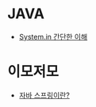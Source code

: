 # JAVA
- [System.in 간단한 이해](https://github.com/Hoonyyyy/TIL/blob/main/3%EC%9B%94/3%EC%9B%94%20%EC%A0%84%EC%B2%B4.md#10mar2023)


# 이모저모
- [자바 스프링이란?](https://github.com/Hoonyyyy/TIL/blob/main/1%EC%9B%94/1%EC%9B%94%20%EC%A0%84%EC%B2%B4.md#spring)
